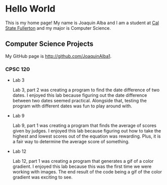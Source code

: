 # Hello World

This is my home page! My name is Joaquin Alba and I am a student at [Cal State Fullerton](http://www.fullerton.edu/) and my major is Computer Science.

## Computer Science Projects

My GitHub page is http://github.com/JoaquinAlba1.

### CPSC 120

* Lab 3

    Lab 3, part 2 was creating a program to find the date difference of two dates.
    I enjoyed this lab because figuring out the date difference between two dates 
    seemed practical. Alongside that, testing the program with different dates 
    was fun to play around with.

* Lab 9

    Lab 9, part 1 was creating a program that finds the average of scores given by 
    judges. I enjoyed this lab because figuring out how to take the highest and lowest 
    scores out of the equation was rewarding. Plus, it is a fair way to determine the 
    average score of something. 

* Lab 12

    Lab 12, part 1 was creating a program that generates a gif of a color gradient. 
    I enjoyed this lab because this was the first time we were working with images. 
    The end result of the code being a gif of the color gradient was exciting to see. 
